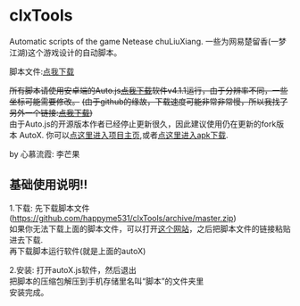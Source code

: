 # clxTools

Automatic scripts of the game Netease chuLiuXiang.  一些为网易楚留香(一梦江湖)这个游戏设计的自动脚本。

脚本文件:[点我下载](https://github.com/happyme531/clxTools/archive/master.zip)

~~所有脚本请使用安卓端的Auto.js[点我下载](https://github.com/Ericwyn/Auto.js/releases)软件v4.1.1运行，由于分辨率不同，一些坐标可能需要修改。~~
~~(由于github的缘故，下载速度可能非常非常慢，所以我找了另外一个链接:[点我下载](https://www.lanzous.com/b00t76gcb))~~  
由于Auto.js的开源版本作者已经停止更新很久，因此建议使用仍在更新的fork版本 AutoX. 你可以[点这里进入项目主页](https://github.com/kkevsekk1/AutoX),或者[点这里进入apk下载](https://github.com/kkevsekk1/AutoX/releases).

by 心慕流霞: 李芒果

## 基础使用说明!!

1.下载:
  先下载脚本文件(https://github.com/happyme531/clxTools/archive/master.zip)  
  如果你无法下载上面的脚本文件，可以打开[这个网站](https://gh.api.99988866.xyz/)，之后把脚本文件的链接粘贴进去下载.  
  再下载脚本运行软件(就是上面的autoX)

2.安装:
  打开autoX.js软件，然后退出  
  把脚本的压缩包解压到手机存储里名叫“脚本”的文件夹里  
  安装完成。
  
